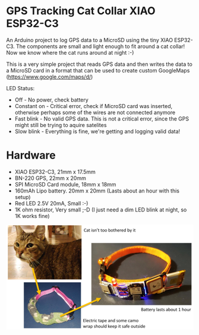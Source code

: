 # GPS Tracking Cat Collar XIAO ESP32-C3
 An Arduino project to log GPS data to a MicroSD using the tiny XIAO ESP32-C3. The components are small and light enough to fit around a cat collar! Now we know where the cat runs around at night :-)

 This is a very simple project that reads GPS data and then writes the data to a MicroSD card in a format that can be used to create custom GoogleMaps (https://www.google.com/maps/d/)

LED Status:
* Off         - No power, check battery
* Constant on - Critical error, check if MicroSD card was inserted, otherwise perhaps some of the wires are not connected anymore
* Fast blink  - No valid GPS data. This is not a critical error, since the GPS might still be trying to aquire satelites
* Slow blink  - Everything is fine, we're getting and logging valid data!

# Hardware
* XIAO ESP32-C3, 21mm x 17.5mm
* BN-220 GPS, 22mm x 20mm
* SPI MicroSD Card module, 18mm x 18mm
* 160mAh Lipo battery. 20mm x 20mm (Lasts about an hour with this setup)
* Red LED 2.5V 20mA, Small :-)
* 1K ohm resistor, Very small ;-D (I just need a dim LED blink at night, so 1K works fine)

![Image1](https://github.com/ClaudeMarais/GPS_Tracking_Cat_Collar_XIAO_ESP32-C3/blob/main/Images/image1.jpg?raw=true)
